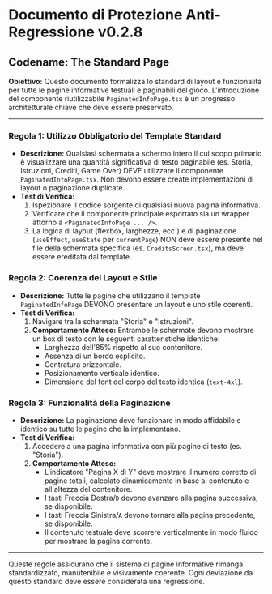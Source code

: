 # Documento di Protezione Anti-Regressione v0.2.8
## Codename: The Standard Page

**Obiettivo:** Questo documento formalizza lo standard di layout e funzionalità per tutte le pagine informative testuali e paginabili del gioco. L'introduzione del componente riutilizzabile `PaginatedInfoPage.tsx` è un progresso architetturale chiave che deve essere preservato.

---

### **Regola 1: Utilizzo Obbligatorio del Template Standard**

-   **Descrizione:** Qualsiasi schermata a schermo intero il cui scopo primario è visualizzare una quantità significativa di testo paginabile (es. Storia, Istruzioni, Crediti, Game Over) DEVE utilizzare il componente `PaginatedInfoPage.tsx`. Non devono essere create implementazioni di layout o paginazione duplicate.
-   **Test di Verifica:**
    1. Ispezionare il codice sorgente di qualsiasi nuova pagina informativa.
    2. Verificare che il componente principale esportato sia un wrapper attorno a `<PaginatedInfoPage ... />`.
    3. La logica di layout (flexbox, larghezze, ecc.) e di paginazione (`useEffect`, `useState` per `currentPage`) NON deve essere presente nel file della schermata specifica (es. `CreditsScreen.tsx`), ma deve essere ereditata dal template.

### **Regola 2: Coerenza del Layout e Stile**

-   **Descrizione:** Tutte le pagine che utilizzano il template `PaginatedInfoPage` DEVONO presentare un layout e uno stile coerenti.
-   **Test di Verifica:**
    1. Navigare tra la schermata "Storia" e "Istruzioni".
    2. **Comportamento Atteso:** Entrambe le schermate devono mostrare un box di testo con le seguenti caratteristiche identiche:
        - Larghezza dell'85% rispetto al suo contenitore.
        - Assenza di un bordo esplicito.
        - Centratura orizzontale.
        - Posizionamento verticale identico.
        - Dimensione del font del corpo del testo identica (`text-4xl`).

### **Regola 3: Funzionalità della Paginazione**

-   **Descrizione:** La paginazione deve funzionare in modo affidabile e identico su tutte le pagine che la implementano.
-   **Test di Verifica:**
    1. Accedere a una pagina informativa con più pagine di testo (es. "Storia").
    2. **Comportamento Atteso:**
        - L'indicatore "Pagina X di Y" deve mostrare il numero corretto di pagine totali, calcolato dinamicamente in base al contenuto e all'altezza del contenitore.
        - I tasti Freccia Destra/`D` devono avanzare alla pagina successiva, se disponibile.
        - I tasti Freccia Sinistra/`A` devono tornare alla pagina precedente, se disponibile.
        - Il contenuto testuale deve scorrere verticalmente in modo fluido per mostrare la pagina corrente.

---

Queste regole assicurano che il sistema di pagine informative rimanga standardizzato, manutenibile e visivamente coerente. Ogni deviazione da questo standard deve essere considerata una regressione.
